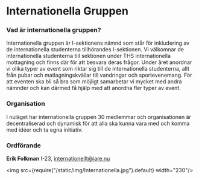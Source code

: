 # Internationella Gruppen

### Vad är internationella gruppen?

Internationella gruppen är I-sektionens nämnd som står för inkludering av de internationella studenterna tillhörandes I-sektionen. Vi välkomnar de internationella studenterna till sektionen under THS internationella mottagning och finns där för att besvara deras frågor. Under året anordnar vi olika typer av event som riktar sig till de internationella studenterna, allt från pubar och matlagningskvällar till vandringar och sportevenemang. För att eventen ska bli så bra som möjligt samarbetar vi mycket med andra nämnder och kan därmed få hjälp med att anordna fler typer av event.

### Organisation
I nuläget har internationella gruppen 30 medlemmar och organisationen är decentraliserad och dynamisk för att alla ska kunna vara med och komma med idéer och  ta egna initiativ.
### Ordförande

__Erik Folkman__ I-23, internationellt@iare.nu

<img src={require("/static/img/Internationella.jpg").default} width="230"/>
